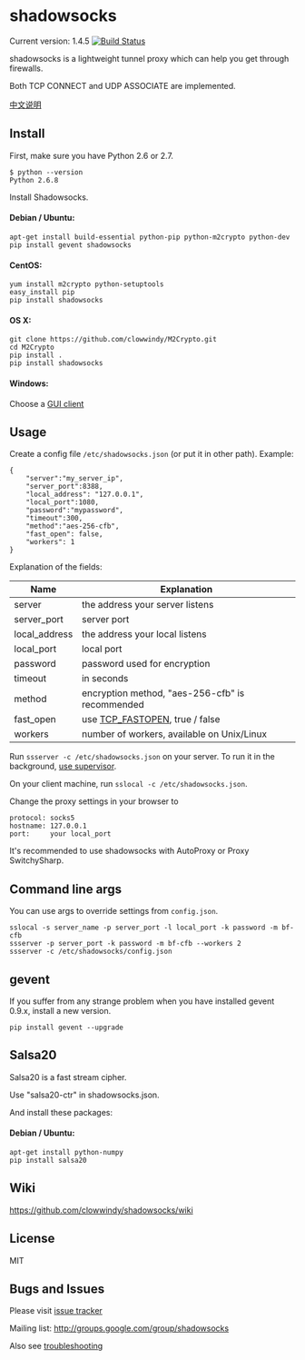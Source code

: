 shadowsocks
===========

Current version: 1.4.5 [![Build Status][1]][0]

shadowsocks is a lightweight tunnel proxy which can help you get through firewalls.

Both TCP CONNECT and UDP ASSOCIATE are implemented.

[中文说明][3]

Install
-------

First, make sure you have Python 2.6 or 2.7.

    $ python --version
    Python 2.6.8

Install Shadowsocks.

#### Debian / Ubuntu:

    apt-get install build-essential python-pip python-m2crypto python-dev
    pip install gevent shadowsocks

#### CentOS:

    yum install m2crypto python-setuptools
    easy_install pip
    pip install shadowsocks

#### OS X:

    git clone https://github.com/clowwindy/M2Crypto.git
    cd M2Crypto
    pip install .
    pip install shadowsocks

#### Windows:

Choose a [GUI client][7]

Usage
-----

Create a config file `/etc/shadowsocks.json` (or put it in other path).
Example:

    {
        "server":"my_server_ip",
        "server_port":8388,
        "local_address": "127.0.0.1",
        "local_port":1080,
        "password":"mypassword",
        "timeout":300,
        "method":"aes-256-cfb",
        "fast_open": false,
        "workers": 1
    }

Explanation of the fields:

| Name          | Explanation                                     |
| ------------- | ----------------------------------------------- |
| server        | the address your server listens                 |
| server_port   | server port                                     |
| local_address | the address your local listens                  |
| local_port    | local port                                      |
| password      | password used for encryption                    |
| timeout       | in seconds                                      |
| method        | encryption method, "aes-256-cfb" is recommended |
| fast_open     | use [TCP_FASTOPEN][2], true / false             |
| workers       | number of workers, available on Unix/Linux      |

Run `ssserver -c /etc/shadowsocks.json` on your server. To run it in the background,
[use supervisor][8].

On your client machine, run `sslocal -c /etc/shadowsocks.json`.

Change the proxy settings in your browser to

    protocol: socks5
    hostname: 127.0.0.1
    port:     your local_port

It's recommended to use shadowsocks with AutoProxy or Proxy SwitchySharp.

Command line args
------------------

You can use args to override settings from `config.json`.

    sslocal -s server_name -p server_port -l local_port -k password -m bf-cfb
    ssserver -p server_port -k password -m bf-cfb --workers 2
    ssserver -c /etc/shadowsocks/config.json

gevent
------

If you suffer from any strange problem when you have installed gevent 0.9.x, 
install a new version.

    pip install gevent --upgrade
    

Salsa20
-------

Salsa20 is a fast stream cipher.

Use "salsa20-ctr" in shadowsocks.json.

And install these packages:

#### Debian / Ubuntu:

    apt-get install python-numpy
    pip install salsa20

Wiki
----

https://github.com/clowwindy/shadowsocks/wiki

License
-------
MIT

Bugs and Issues
----------------
Please visit [issue tracker][5]

Mailing list: http://groups.google.com/group/shadowsocks

Also see [troubleshooting][6]

[0]: https://travis-ci.org/clowwindy/shadowsocks
[1]: https://travis-ci.org/clowwindy/shadowsocks.png?branch=master
[2]: https://github.com/clowwindy/shadowsocks/wiki/TCP-Fast-Open
[3]: https://github.com/clowwindy/shadowsocks/wiki/Shadowsocks-%E4%BD%BF%E7%94%A8%E8%AF%B4%E6%98%8E
[4]: http://chandlerproject.org/Projects/MeTooCrypto
[5]: https://github.com/clowwindy/shadowsocks/issues?state=open
[6]: https://github.com/clowwindy/shadowsocks/wiki/Troubleshooting
[7]: https://github.com/clowwindy/shadowsocks/wiki/Ports-and-Clients
[8]: https://github.com/clowwindy/shadowsocks/wiki/Configure-Shadowsocks-with-Supervisor
